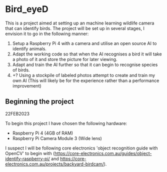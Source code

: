 # Bird_eyeD

This is a project aimed at setting up an machine learning wildlife camera that can identify birds. The project will be set up in several stages, I envision it to go in the following manner:

1) Setup a Raspberry Pi 4 with a camera and utilise an open source AI to identify animals.
2) Adapt the working code so that when the AI recognises a bird it will take a photo of it and store the picture for later viewing.
3) Adapt and train the AI further so that it can begin to recognise species of birds. 
4) +? Using a stockpile of labeled photos attempt to create and train my own AI (This will likely be for the experience rather than a performance improvement)

## Beginning the project
22FEB2023

To begin this project I have chosen the following hardware:
- Raspberry Pi 4 (4GB of RAM)
- Raspberry Pi Camera Module 3 (Wide lens)

I suspect I will be following core electronics 'object recognition guide with OpenCV' to begin with (https://core-electronics.com.au/guides/object-identify-raspberry-pi/ and https://core-electronics.com.au/projects/backyard-birdcam/).  

